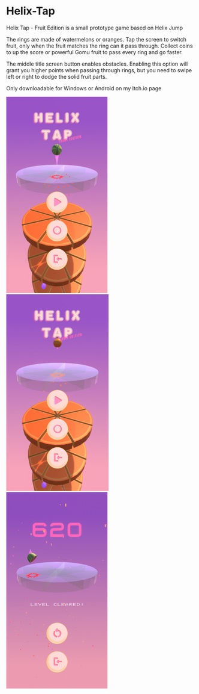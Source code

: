 # Helix-Tap
Helix Tap - Fruit Edition is a small prototype game based on Helix Jump

The rings are made of watermelons or oranges. Tap the screen to switch fruit, only when the fruit matches the ring can it pass through.
Collect coins to up the score or powerful Gomu fruit to pass every ring and go faster.

The middle title screen button enables obstacles. Enabling this option will grant you higher points when passing through rings, but you need to swipe left or right to dodge the solid fruit parts.

Only downloadable for Windows or Android on my Itch.io page

<p float="left">
  <img src="https://github.com/steryu/Helix-Tap/blob/main/helix_tap1.png" width="270" />
  <img src="https://github.com/steryu/Helix-Tap/blob/main/helix_tap3.png" width="273" /> 
  <img src="https://github.com/steryu/Helix-Tap/blob/main/helix_tap2.png" width="270" />
</p>
